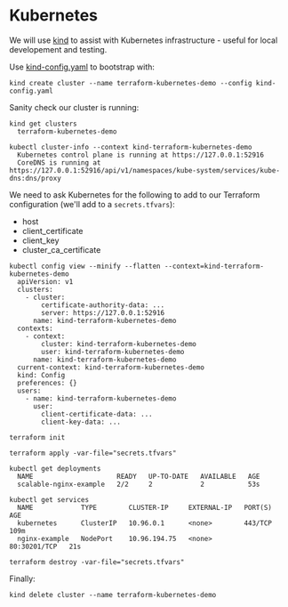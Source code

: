# Kubernetes

We will use [kind](https://kind.sigs.k8s.io) to assist with Kubernetes infrastructure - useful for local developement and testing.

Use [kind-config.yaml](kind-config.yaml) to bootstrap with:
```shell
kind create cluster --name terraform-kubernetes-demo --config kind-config.yaml
```

Sanity check our cluster is running:
```shell
kind get clusters                                                             
  terraform-kubernetes-demo
```

```shell
kubectl cluster-info --context kind-terraform-kubernetes-demo
  Kubernetes control plane is running at https://127.0.0.1:52916
  CoreDNS is running at https://127.0.0.1:52916/api/v1/namespaces/kube-system/services/kube-dns:dns/proxy
```

We need to ask Kubernetes for the following to add to our Terraform configuration (we'll add to a `secrets.tfvars`):
- host
- client_certificate
- client_key
- cluster_ca_certificate

```shell
kubectl config view --minify --flatten --context=kind-terraform-kubernetes-demo
  apiVersion: v1
  clusters:
    - cluster:
        certificate-authority-data: ...
        server: https://127.0.0.1:52916
      name: kind-terraform-kubernetes-demo
  contexts:
    - context:
        cluster: kind-terraform-kubernetes-demo
        user: kind-terraform-kubernetes-demo
      name: kind-terraform-kubernetes-demo
  current-context: kind-terraform-kubernetes-demo
  kind: Config
  preferences: {}
  users:
    - name: kind-terraform-kubernetes-demo
      user:
        client-certificate-data: ...
        client-key-data: ...
```

```shell
terraform init

terraform apply -var-file="secrets.tfvars"

kubectl get deployments                                                        
  NAME                     READY   UP-TO-DATE   AVAILABLE   AGE
  scalable-nginx-example   2/2     2            2           53s

kubectl get services   
  NAME            TYPE        CLUSTER-IP     EXTERNAL-IP   PORT(S)        AGE
  kubernetes      ClusterIP   10.96.0.1      <none>        443/TCP        109m
  nginx-example   NodePort    10.96.194.75   <none>        80:30201/TCP   21s

terraform destroy -var-file="secrets.tfvars"
```

Finally:
```shell
kind delete cluster --name terraform-kubernetes-demo
```